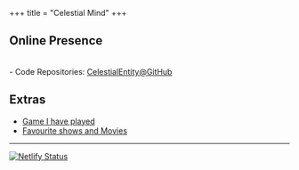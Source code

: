+++
title = "Celestial Mind"
+++

## Online Presence
<div id="statuscafe"><div id="statuscafe-username"></div><div id="statuscafe-content"></div></div><script src="https://status.cafe/current-status.js?name=celestialentity" defer></script><br>
- Code Repositories: <a href="https://github.com/stardoom4">CelestialEntity@GitHub</a>

## Extras

- [Game I have played](@/game.md)
- [Favourite shows and Movies](@/show.md)
***
[![Netlify Status](https://api.netlify.com/api/v1/badges/760d08a5-65da-428f-a876-1fd4c16d0fc4/deploy-status)](https://app.netlify.com/sites/zola44/deploys)
